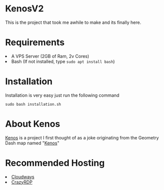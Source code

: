 # KenosV2
This is the project that took me awhile to make and its finally here. 

# Requirements
<li>A VPS Server (2GB of Ram, 2v Cores)</li>
<li>Bash (If not installed, type <code>sudo apt install bash</code>)</li>

# Installation
Installation is very easy just run the following command
<pre><code>sudo bash installation.sh</pre></code>

# About Kenos
<a href="https://github.com/d3fe4ted/Kenos">Kenos</a> is a project I first thought of as a joke originating from the Geometry Dash map named "<a href="https://geometry-dash-fan.fandom.com/wiki/Kenos">Kenos</a>"

# Recommended Hosting
<li><a href="https://www.cloudways.com/en/">Cloudways</a>
<li><a href="https://crazyrdp.com/linux-vps-hosting/">CrazyRDP</a>
